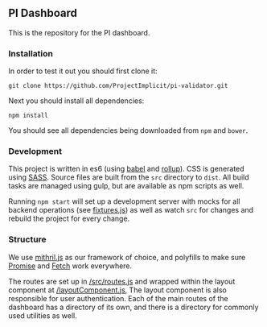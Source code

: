 ## PI Dashboard

This is the repository for the PI dashboard.


### Installation
In order to test it out you should first clone it: 

```
git clone https://github.com/ProjectImplicit/pi-validator.git
```

Next you should install all dependencies:

```
npm install
```

You should see all dependencies being downloaded from `npm` and `bower`.

### Development
This project is written in es6 (using [babel](https://babeljs.io/) and [rollup](http://rollupjs.org/)). CSS is generated using [SASS](http://sass-lang.com/). Source files are built from the `src` directory to `dist`. All build tasks are managed using gulp, but are available as npm scripts as well.

Running `npm start` will set up a development server with mocks for all backend operations (see [fixtures.js](fixtures.js)) as well as watch `src` for changes and rebuild the project for every change.

### Structure
We use [mithril.js](http://mithril.js.org/) as our framework of choice, and polyfills to make sure [Promise](https://developer.mozilla.org/en-US/docs/Web/JavaScript/Reference/Global_Objects/Promise) and [Fetch](https://developer.mozilla.org/en/docs/Web/API/Fetch_API) work everywhere.

The routes are set up in [/src/routes.js](/src/routes.js) and wrapped within the layout component at [/layoutComponent.js](/layoutComponent.js), The layout component is also responsible for user authentication. Each of the main routes of the dashboard has a directory of its own, and there is a directory for commonly used utilities as well.